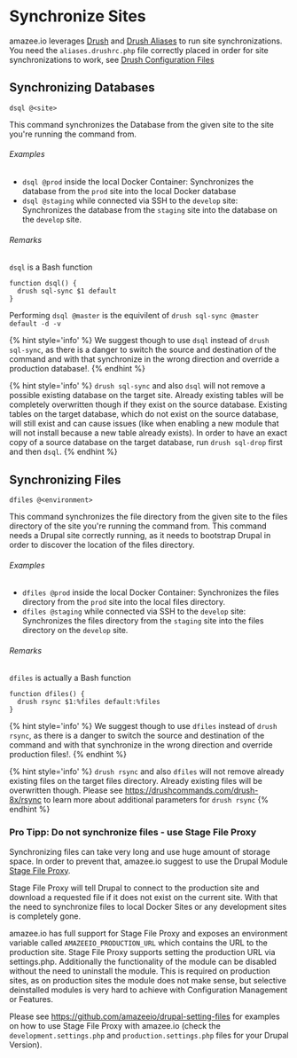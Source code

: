 # Synchronize Sites

amazee.io leverages [Drush](http://www.drush.org/) and [Drush Aliases](http://docs.drush.org/en/master/shellaliases/?highlight=alias) to run site synchronizations. You need the `aliases.drushrc.php` file correctly placed in order for site synchronizations to work, see [Drush Configuration Files](./drush_configuration_files.md)

## Synchronizing Databases

```
dsql @<site>
```
This command synchronizes the Database from the given site to the site you're running the command from.

###### Examples

* `dsql @prod` inside the local Docker Container: Synchronizes the database from the `prod` site into the local Docker database
* `dsql @staging` while connected via SSH to the `develop` site: Synchronizes the database from the `staging` site into the database on the `develop` site.

###### Remarks

`dsql` is a Bash function

```
function dsql() {
  drush sql-sync $1 default
}
```

Performing `dsql @master` is the equivilent of `drush sql-sync @master default -d -v`

{% hint style='info' %}
We suggest though to use `dsql` instead of `drush sql-sync`, as there is a danger to switch the source and destination of the command and with that synchronize in the wrong direction and override a production database!.
{% endhint %}

{% hint style='info' %}
`drush sql-sync` and also `dsql` will not remove a possible existing database on the target site. Already existing tables will be completely overwritten though if they exist on the source database. Existing tables on the target database, which do not exist on the source database, will still exist and can cause issues (like when enabling a new module that will not install because a new table already exists). In order to have an exact copy of a source database on the target database, run `drush sql-drop` first and then `dsql`.
{% endhint %}

## Synchronizing Files

```
dfiles @<environment>
```

This command synchronizes the file directory from the given site to the files directory of the site you're running the command from. This command needs a Drupal site correctly running, as it needs to bootstrap Drupal in order to discover the location of the files directory.

###### Examples

* `dfiles @prod` inside the local Docker Container: Synchronizes the files directory from the `prod` site into the local files directory.
* `dfiles @staging` while connected via SSH to the `develop` site: Synchronizes the files directory from the `staging` site into the files directory on the `develop` site.

###### Remarks

`dfiles` is actually a Bash function

```
function dfiles() {
  drush rsync $1:%files default:%files
}
```


{% hint style='info' %}
We suggest though to use `dfiles` instead of `drush rsync`, as there is a danger to switch the source and destination of the command and with that synchronize in the wrong direction and override production files!.
{% endhint %}

{% hint style='info' %}
`drush rsync` and also `dfiles` will not remove already existing files on the target files directory. Already existing files will be overwritten though. Please see https://drushcommands.com/drush-8x/rsync to learn more about additional parameters for `drush rsync`
{% endhint %}

### Pro Tipp: Do not synchronize files - use Stage File Proxy

Synchronizing files can take very long and use huge amount of storage space. In order to prevent that, amazee.io suggest to use the Drupal Module [Stage File Proxy](https://www.drupal.org/project/stage_file_proxy).

Stage File Proxy will tell Drupal to connect to the production site and download a requested file if it does not exist on the current site. With that the need to synchronize files to local Docker Sites or any development sites is completely gone.

amazee.io has full support for Stage File Proxy and exposes an environment variable called `AMAZEEIO_PRODUCTION_URL` which contains the URL to the production site. Stage File Proxy supports setting the production URL via settings.php. Additionally the functionality of the module can be disabled without the need to uninstall the module. This is required on production sites, as on production sites the module does not make sense, but selective deinstalled modules is very hard to achieve with Configuration Management or Features.

Please see https://github.com/amazeeio/drupal-setting-files for examples on how to use Stage File Proxy with amazee.io (check the `development.settings.php` and `production.settings.php` files for your Drupal Version).
